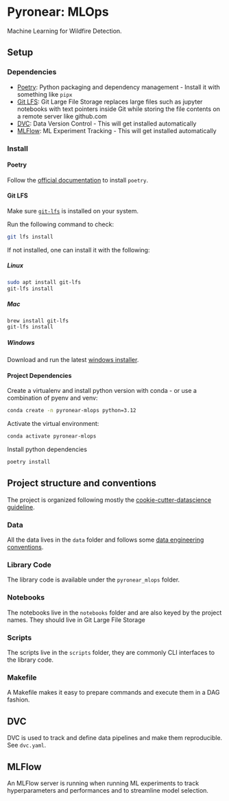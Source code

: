 # Pyronear: MLOps

Machine Learning for Wildfire Detection.

## Setup

### Dependencies

- [Poetry](https://python-poetry.org/): Python packaging and dependency
management - Install it with something like `pipx`
- [Git LFS](https://git-lfs.com/): Git Large File Storage replaces large
files such as jupyter notebooks with text pointers inside Git while
storing the file contents on a remote server like github.com
- [DVC](https://dvc.org/): Data Version Control  - This will get
installed automatically
- [MLFlow](https://mlflow.org/): ML Experiment Tracking - This will get
installed automatically

### Install

#### Poetry

Follow the [official documentation](https://python-poetry.org/docs/) to install `poetry`.

#### Git LFS

Make sure [`git-lfs`](https://git-lfs.com/) is installed on your system.

Run the following command to check:

```sh
git lfs install
```

If not installed, one can install it with the following:

##### Linux

```sh
sudo apt install git-lfs
git-lfs install
```

##### Mac

```sh
brew install git-lfs
git-lfs install
```

##### Windows

Download and run the latest [windows installer](https://github.com/git-lfs/git-lfs/releases).

#### Project Dependencies

Create a virtualenv and install python version with conda - or use a
combination of pyenv and venv:

```sh
conda create -n pyronear-mlops python=3.12
```

Activate the virtual environment:

```sh
conda activate pyronear-mlops
```

Install python dependencies

```sh
poetry install
```

## Project structure and conventions

The project is organized following mostly the [cookie-cutter-datascience
guideline](https://drivendata.github.io/cookiecutter-data-science/#directory-structure).

### Data

All the data lives in the `data` folder and follows some [data engineering
conventions](https://docs.kedro.org/en/stable/faq/faq.html#what-is-data-engineering-convention).

### Library Code

The library code is available under the `pyronear_mlops` folder.

### Notebooks

The notebooks live in the `notebooks` folder and are also keyed by the project
names.
They should live in Git Large File Storage

### Scripts

The scripts live in the `scripts` folder, they are
commonly CLI interfaces to the library
code.

### Makefile

A Makefile makes it easy to prepare commands and execute them in a DAG fashion.

## DVC

DVC is used to track and define data pipelines and make them reproducible. See `dvc.yaml`.

## MLFlow

An MLFlow server is running when running
ML experiments to track hyperparameters
and performances and to streamline model
selection.

